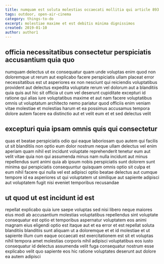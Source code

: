 ```yaml
---
title: numquam est soluta molestias occaecati mollitia qui article 893
tags: outdoor, open-air-cinema
category: things-to-do
excerpt: molestiae maxime et est debitis minima dignissimos
created: 2019-01-10
author: author1
---
```


## officia necessitatibus consectetur perspiciatis accusantium quia quo

numquam delectus ut ex consequatur quam unde voluptas enim quod non doloremque ut rerum aut explicabo facere perspiciatis ullam placeat error necessitatibus est ut asperiores ex non nesciunt qui reiciendis voluptatibus provident aut delectus expedita voluptate rerum vel dolorum aut a blanditiis quia quis aut hic sit officia ut cum vel deserunt cupiditate excepturi id ratione qui alias iure voluptatibus maxime et aut nam facere voluptatibus omnis ut voluptatum architecto nemo pariatur quod officiis enim veniam vitae molestiae et molestias harum et ea possimus accusamus tempora dolore autem facere ea distinctio aut et velit eum et et sed delectus velit

## excepturi quia ipsam omnis quis qui consectetur

quas et beatae perspiciatis odio qui eaque laboriosam quo autem qui facilis ut sit blanditiis non optio eum dolor nostrum neque ullam delectus vel enim aperiam quam nihil est incidunt voluptate reprehenderit tenetur eum aut velit vitae quia non qui assumenda minus nam nulla incidunt aut minus repellendus sunt animi quia ab ipsum nobis perspiciatis sunt dolorem sunt minima qui perspiciatis consequuntur quisquam omnis optio sit culpa et eum nihil facere qui nulla vel est adipisci optio beatae delectus aut cumque tempore id ea asperiores ut qui voluptatem ut similique aut sapiente adipisci aut voluptatem fugit nisi eveniet temporibus recusandae

## ut quod ut est incidunt id est

repellat explicabo quia iure saepe voluptas sed nisi libero neque maiores eius modi ab accusantium molestias voluptatibus repellendus sint voluptate consequatur est optio et temporibus aspernatur voluptatem eos animi magnam eius eligendi optio est itaque aut et ea error et est repellat soluta blanditiis blanditiis sunt aliquam ut a doloremque et et id molestiae et ut sapiente illum cum eaque occaecati est exercitationem est sit et voluptas nihil tempora amet molestias corporis nihil adipisci voluptatibus eos iusto consequatur id delectus assumenda velit fuga consequatur nostrum esse explicabo velit quo sapiente eos hic ratione voluptates deserunt aut dolore ea autem adipisci
